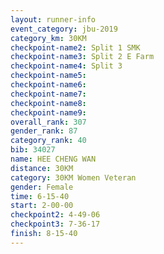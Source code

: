 ```yaml
---
layout: runner-info 
event_category: jbu-2019 
category_km: 30KM 
checkpoint-name2: Split 1 SMK 
checkpoint-name3: Split 2 E Farm 
checkpoint-name4: Split 3 
checkpoint-name5: 
checkpoint-name6: 
checkpoint-name7: 
checkpoint-name8: 
checkpoint-name9: 
overall_rank: 307
gender_rank: 87
category_rank: 40
bib: 34027
name: HEE CHENG WAN
distance: 30KM
category: 30KM Women Veteran
gender: Female
time: 6-15-40
start: 2-00-00
checkpoint2: 4-49-06
checkpoint3: 7-36-17
finish: 8-15-40
---
```


